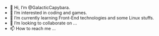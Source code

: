 - 👋 Hi, I’m @GalacticCapybara.
- 👀 I’m interested in coding and games.
- 🌱 I’m currently learning Front-End technologies and some Linux stuffs.
- 💞️ I’m looking to collaborate on ...
- 📫 How to reach me ...

<!---
GalacticCapybara/GalacticCapybara is a ✨ special ✨ repository because its `README.md` (this file) appears on your GitHub profile.
You can click the Preview link to take a look at your changes.
--->
